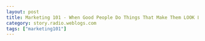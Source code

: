 ```yaml
---
layout: post
title: Marketing 101 - When Good People Do Things That Make Them LOOK Like a Spammer!
category: story.radio.weblogs.com
tags: ["marketing101"]
---
```

<head>
<meta http-equiv="Content-Type" content="text/html; charset=UTF-8">
    <meta http-equiv="Expires" content="Mon, 01 Jan 1990 01:00:00 GMT">
    <title>Marketing 101 : When Good People Do Things That Make Them LOOK Like a Spammer!</title>
    <style type="text/css">
      body {
        margin-top: 0px;
        margin-left: 0px;
        margin-right: 0px;
        margin-bottom: 0px;
        }

      body, td, p {
        font-family: verdana, sans-serif;
        font-size: 90%;
        }

      h2 { 
        font-family: Verdana, Arial, Helvetica, sans-serif; font-size: 24px; font-weight: bold
        }
      .header {
        font-family: Verdana, Arial, Helvetica, sans-serif; font-size: 40px; font-weight: bold
        }
      .realsmall {
        font-family: Verdana, Arial, Helvetica, sans-serif; font-size: 9px;
        }
      .small {
        font-family: Verdana, Arial, Helvetica, sans-serif; font-size: 10px;
        }
      </style>
    </head>

| 

 |

| ![](http://radio.weblogs.com/0103807/images/trans60x60.gif)  
 | Last updated: 8/23/2002; 7:48:29 AM  
 | ![](http://radio.weblogs.com/0103807/images/trans60x60.gif) |

| ![](http://radio.weblogs.com/0103807/images/trans60x1.gif)  
 | 

<font size="+3"><b><a href="http://radio.weblogs.com/0103807/" style="color:black; text-decoration:none">The FuzzyBlog!</a></b></font>  
_Marketing 101. Consulting 101. PHP Consulting. Random geeky stuff. I Blog Therefore I Am._

<font size="+1"><b>Marketing 101 : When Good People Do Things That Make Them LOOK Like a Spammer!</b></font>

One of the very, very, very hard things about using email as a marketing tool is that the first impression (and you know I'm big on first impressions) people get can be wildly different.&nbsp; Here are the three basic 1st impressions that you get from an email:

- Subject Line 
- Subject Line with Short Preview 
- Subject Line Above and Preview Pane Below

Now, like many people these days, I have my preview pane turned off to minimize the amount of spam I receive.&nbsp; What's that?&nbsp; You didn't know that the preview pane led to spam?&nbsp; Here's a Public Service Announcement:

| 

**Why You Need to Turn Off Your Preview Pane NOW!!!**

 |
| 

You may not be aware of this but every time a SPAM email is received by you, any viewed at all -- even in the preview pane, it is generally recorded that the person got the email and viewed it.&nbsp; How you ask?&nbsp;

Simple.&nbsp; Many spams include a web "tracking bug" or small 1x1 pixel .GIF file which tells the ad sender that you actually received it and confirms for them that your email address is valid.&nbsp;

[More](http://www.infinisource.com/features/web-bugs.html).

To turn it off in Outlook, use **View** =\> **Preview Pane** and then turn on Auto Preview instead (different but still useful) with **View** =\> **Auto Preview**.

 |

Anyway, back to our topic at hand.&nbsp; When an email is sent, it can be experienced in multiple ways -- and there is NO WAY to predict which way the recipient will use.&nbsp;&nbsp; Take a look at the email below:

### ![](http://radio.weblogs.com/0103807/images/groove_looks_like_a_spammer.gif)

When I look at that, the all UPPERCASE text just grabs me -- and my brain screams SPAM!!!! SPAM!!! RUN!!!&nbsp; DELETE!!!! KILL!!! (I think you get the picture).&nbsp; Then I look a bit furthern and I see "Groove".&nbsp; But, a lot of times, I will have already hit the delete key by that point.&nbsp; Now if you actually open it, you'll see that they aren't spammers:

![](http://radio.weblogs.com/0103807/images/groove_looks_like_a_spammer_not.gif)

What is clearly going on is that Groove has both an HTML and ASCII version of their newsletter.&nbsp; Like&nbsp;a lot of people, at least technical people, I don't like HTML mail (fat, slow) so I opted in for the ASCII version.&nbsp; And a, perhaps clue free, perhaps not, person prepared the ASCII version not thinking about how it might look to a recipient.&nbsp;

**Bottom Line:** Preview outbound emails with at least two or three mail client settings if not different mail clients.&nbsp; Guess what?&nbsp; It's just like testing your web pages on multiple browsers.&nbsp; With the difference that if you screw it up, it is much, much worse since you've pushed it out to potentially many thousands of people -- with no chance to get feedback incrementally.

<script src="http://radiocomments.userland.com/comments?u=103807&amp;c=counts" type="text/javascript"></script>[comment&nbsp;[<script type="text/javascript" language="JavaScript">commentCounter ("stories/2002/08/23/marketing101WhenGoodPeopleDoThingsThatMakeThemLookLikeASpammer")</script>]](http://radiocomments.userland.com/comments?u=103807&p=stories%2F2002%2F08%2F23%2Fmarketing101WhenGoodPeopleDoThingsThatMakeThemLookLikeASpammer&link=http%3A%2F%2Fradio.weblogs.com%2F0103807%2Fstories%2F2002%2F08%2F23%2Fmarketing101WhenGoodPeopleDoThingsThatMakeThemLookLikeASpammer.html "Click here to comment on this page.")

<script language="JavaScript" type="text/javascript"><!--
	var imageUrl = "http://radio.xmlstoragesystem.com/weblogStats/count.gif";
	var imageTag = "<img src=\"" + imageUrl + "?group=radio1&usernum=103807&referer=" + escape (document.referrer) + "\" height=\"1\" width=\"1\">";
	document.write (imageTag);
	//--></script>

 | ![](http://radio.weblogs.com/0103807/images/trans60x1.gif)  
 |
| ![](http://radio.weblogs.com/0103807/images/trans60x60.gif)  
 | Copyright 2002 © The FuzzyStuff  
 | ![](http://radio.weblogs.com/0103807/images/trans60x60.gif)  
 |

